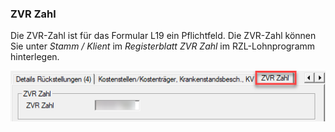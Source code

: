 ### ZVR Zahl

Die ZVR-Zahl ist für das Formular L19 ein Pflichtfeld. Die ZVR-Zahl können Sie unter *Stamm / Klient* im *Registerblatt ZVR Zahl* im RZL-Lohnprogramm hinterlegen.

![Image](<img/image36.png>)